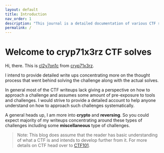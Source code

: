 ```yaml
---
layout: default
title: Introduction
nav_order: 1
description: "This journal is a detailed documentation of various CTF solves"
permalink: /
---
```


# Welcome to cryp71x3rz CTF solves

Hi, there. This is [cl2y7on1c][1] from [cryp71x3rz][2].


I intend to provide detailed write ups concentrating more on the thought process
that went behind solving the challenge along with the actual solves.

In general most of the CTF writeups lack giving a perspective on how to approach a 
challenge and assumes some amount of pre-exposure to tools and challenges. I would
strive to provide a detailed account to help anyone understand on how to approach
such challenges systematically.

A general heads up, I am more into **crypto** and **reversing**. So you could expect
majority of my writeups concentrating around these types of challenges including some
**miscellaneous** type of challenges.

> Note: This blog does assume that the reader has basic understanding of what a CTF
is and intends to develop further from it. For more details on CTF head over to [CTF101][3].


[1]: https://ctftime.org/user/ 
[2]: https://ctftime.org/team/135603
[3]: https://ctf101.org/
